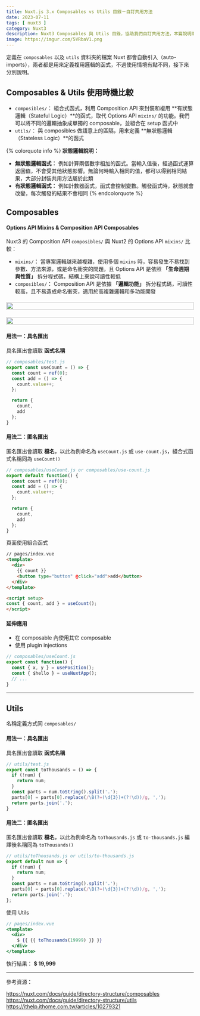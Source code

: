 ```yaml
---
title: Nuxt.js 3.x Composables vs Utils 目錄－自訂共用方法
date: 2023-07-11
tags: [ nuxt3 ]
category: Nuxt3
description: Nuxt3 Composables 與 Utils 目錄，協助我們自訂共用方法，本篇說明兩者的差異與使用時機
image: https://imgur.com/5VRbaV1.png
---
```


定義在 `composables` 以及 `utils` 資料夾的檔案 Nuxt 都會自動引入（auto-imports），兩者都是用來定義複用邏輯的函式，不過使用情境有點不同，接下來分別說明。

## **Composables & Utils 使用時機比較**

- `composibles/`：
組合式函式，利用 Composition API 來封裝和複用 **有狀態邏輯（Stateful Logic）**的函式，取代 Options API `mixins/` 的功能。我們可以將不同的邏輯抽象成單獨的 composable，並組合在 setup 函式中
- `utils/`：
與 composibles 做語意上的區隔，用來定義 **無狀態邏輯（Stateless Logic）**的函式

{% colorquote info %}
**狀態邏輯說明：**

- **無狀態邏輯函式：**
例如計算兩個數字相加的函式。當輸入值後，經過函式運算返回值，不會受其他狀態影響。無論何時輸入相同的值，都可以得到相同結果，大部分封裝共用方法屬於此類
- **有狀態邏輯函式：**
例如計數器函式，函式會控制變數。觸發函式時，狀態就會改變，每次觸發的結果不會相同
{% endcolorquote %}

<!-- more -->

## **Composables**

#### **Options API Mixins & Composition API Composables**

Nuxt3 的 Composition API `composibles/` 與 Nuxt2 的 Options API `mixins/` 比較：

- `mixins/`：
當專案邏輯越來越複雜，使用多個 `mixins` 時，容易發生不易找到參數、方法來源，或是命名衝突的問題，且 Options API 是依照 **「生命週期與性質」** 拆分程式碼，結構上來說可讀性較低
- `composibles/`：
Composition API 是依據 **「邏輯功能」** 拆分程式碼，可讀性較高，且不易造成命名衝突，適用於高複雜邏輯和多功能開發

<div class="column-wrap">
  <div style="display: flex; justify-content: left; margin: 20px 0;">
    <img style="width: 100%; max-width: 100%;" src="https://imgur.com/2cFwG4a.png">
  </div>
  <div style="display: flex; justify-content: left; margin: 20px 0;">
    <img style="width: 100%; max-width: 100%;" src="https://imgur.com/5dF4zYf.png">
  </div>
</div>

#### **用法一：具名匯出**

具名匯出會讀取 **函式名稱**

```jsx
// composables/test.js
export const useCount = () => {
  const count = ref(0);
  const add = () => {
    count.value++;
  };

  return {
    count,
    add
  };
}
```

#### **用法二：匿名匯出**

匿名匯出會讀取 **檔名**，以此為例命名為 `useCount.js` 或 `use-count.js`，組合式函式名稱同為 `useCount()`

```jsx
// composables/useCount.js or composables/use-count.js
export default function() {
  const count = ref(0);
  const add = () => {
    count.value++;
  };

  return {
    count,
    add
  };
}
```

頁面使用組合函式

```html
// pages/index.vue
<template>
  <div>
    {{ count }}
    <button type="button" @click="add">add</button>
  </div>
</template>

<script setup>
const { count, add } = useCount();
</script>
```

#### **延伸應用**

- 在 composable 內使用其它 composable
- 使用 plugin injections

```jsx
// composables/useCount.js
export const function() {
  const { x, y } = usePosition();
  const { $hello } = useNuxtApp();
  // ...
}
```

---

## **Utils**

名稱定義方式同 `composables/`

#### **用法一：具名匯出**

具名匯出會讀取 **函式名稱**

```jsx
// utils/test.js
export const toThousands = () => {
  if (!num) {
    return num;
  }
  const parts = num.toString().split('.');
  parts[0] = parts[0].replace(/\B(?=(\d{3})+(?!\d))/g, ',');
  return parts.join('.');
}
```

#### **用法二：匿名匯出**

匿名匯出會讀取 **檔名**，以此為例命名為 `toThousands.js` 或 `to-thousands.js` 編譯後名稱同為 `toThousands()`

```jsx
// utils/toThousands.js or utils/to-thousands.js
export default num => {
  if (!num) {
    return num;
  }
  const parts = num.toString().split('.');
  parts[0] = parts[0].replace(/\B(?=(\d{3})+(?!\d))/g, ',');
  return parts.join('.');
};
```

使用 Utils

```jsx
// pages/index.vue
<template>
  <div>
    $ {{ {{ toThousands(19999) }} }}
  </div>
</template>
```

執行結果： **$ 19,999**

---

參考資源：

https://nuxt.com/docs/guide/directory-structure/composables
https://nuxt.com/docs/guide/directory-structure/utils
https://ithelp.ithome.com.tw/articles/10279321